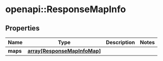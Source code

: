 # openapi::ResponseMapInfo


## Properties
Name | Type | Description | Notes
------------ | ------------- | ------------- | -------------
**maps** | [**array[ResponseMapInfoMap]**](ResponseMapInfoMap.md) |  | 


